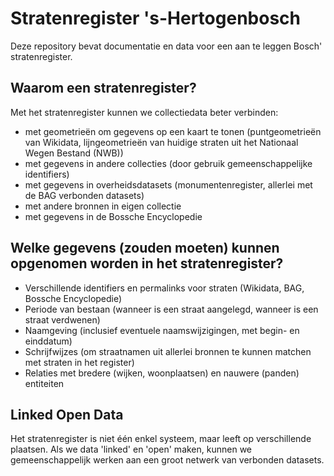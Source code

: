 # Stratenregister 's-Hertogenbosch

Deze repository bevat documentatie en data voor een aan te leggen Bosch' stratenregister.


## Waarom een stratenregister?

Met het stratenregister kunnen we collectiedata beter verbinden:

- met geometrieën om gegevens op een kaart te tonen (puntgeometrieën van Wikidata, lijngeometrieën van huidige straten uit het Nationaal Wegen Bestand (NWB)) 
- met gegevens in andere collecties (door gebruik gemeenschappelijke identifiers)
- met gegevens in overheidsdatasets (monumentenregister, allerlei met de BAG verbonden datasets)
- met andere bronnen in eigen collectie
- met gegevens in de Bossche Encyclopedie


## Welke gegevens (zouden moeten) kunnen opgenomen worden in het stratenregister?

- Verschillende identifiers en permalinks voor straten (Wikidata, BAG, Bossche Encyclopedie)
- Periode van bestaan (wanneer is een straat aangelegd, wanneer is een straat verdwenen)
- Naamgeving (inclusief eventuele naamswijzigingen, met begin- en einddatum)
- Schrijfwijzes (om straatnamen uit allerlei bronnen te kunnen matchen met straten in het register)
- Relaties met bredere (wijken, woonplaatsen) en nauwere (panden) entiteiten


## Linked Open Data

Het stratenregister is niet één enkel systeem, maar leeft op verschillende plaatsen. Als we data 'linked' en 'open' maken, kunnen we gemeenschappelijk werken aan een groot netwerk van verbonden datasets. 

